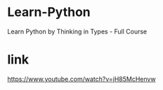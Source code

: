# Learn-Python
Learn Python by Thinking in Types - Full Course
# link
https://www.youtube.com/watch?v=jH85McHenvw
